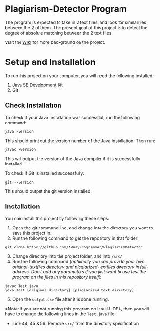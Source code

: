 # Plagiarism-Detector Program
The program is expected to take in 2 text files, and look for similarities between the 2 of them. The present goal of this project is to detect the degree of absolute matching between the 2 text files.

Visit the [Wiki](https://github.com/ABusyProgrammer/PlagiarismDetector/wiki "Project Wiki") for more background on the project.

# Setup and Installation
To run this project on your computer, you will need the following installed:
1. Java SE Development Kit
2. Git

## Check Installation
To check if your Java installation was successful, run the following command:
```
java -version
```
This should print out the version number of the Java installation. Then run:
```
javac -version
```
This will output the version of the Java compiler if it is successfully installed.

To check if Git is installed successfully:
```
git --version
```
This should output the git version installed.

## Installation
You can install this project by following these steps:
1. Open the git command line, and change into the directory you want to save this project in.
2. Run the following command to get the repository in that folder:
```
git clone https://github.com/ABusyProgrammer/PlagiarismDetector
```
3. Change directory into the project folder, and into `/src/`
4. Run the following command (*optionally you can provide your own original-textfiles directory and plagiarized-textfiles directory in full-address. Don't add any parameters if you just want to use test the program on the files in this repository itself*):
```
javac Test.java
java Test [original_directory] [plagiarized_text_directory]
```
5. Open the `output.csv` file after it is done running.

*Note: if you are not running this program on IntelliJ IDEA, then you will have to change the following lines in the `Test.java` file:
- Line 44, 45 & 56: Remove `src/` from the directory specification
